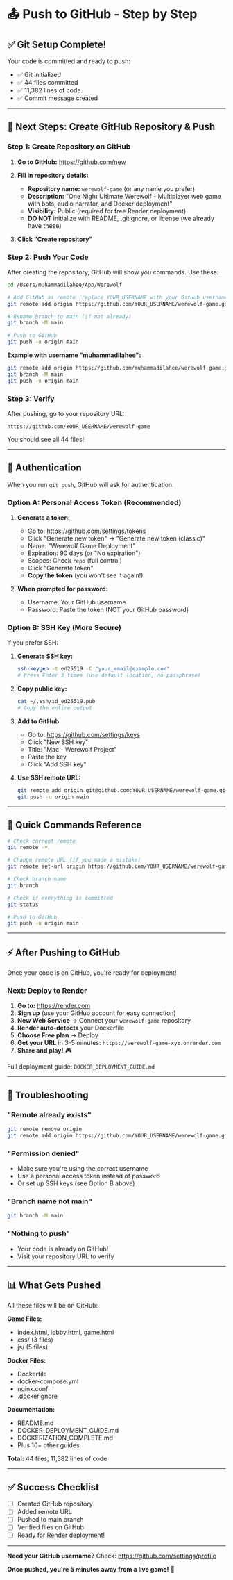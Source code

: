 # 📤 Push to GitHub - Step by Step

## ✅ Git Setup Complete!

Your code is committed and ready to push:
- ✅ Git initialized
- ✅ 44 files committed
- ✅ 11,382 lines of code
- ✅ Commit message created

---

## 🚀 Next Steps: Create GitHub Repository & Push

### Step 1: Create Repository on GitHub

1. **Go to GitHub:** https://github.com/new

2. **Fill in repository details:**
   - **Repository name:** `werewolf-game` (or any name you prefer)
   - **Description:** "One Night Ultimate Werewolf - Multiplayer web game with bots, audio narrator, and Docker deployment"
   - **Visibility:** Public (required for free Render deployment)
   - **DO NOT** initialize with README, .gitignore, or license (we already have these)

3. **Click "Create repository"**

### Step 2: Push Your Code

After creating the repository, GitHub will show you commands. Use these:

```bash
cd /Users/muhammadilahee/App/Werewolf

# Add GitHub as remote (replace YOUR_USERNAME with your GitHub username)
git remote add origin https://github.com/YOUR_USERNAME/werewolf-game.git

# Rename branch to main (if not already)
git branch -M main

# Push to GitHub
git push -u origin main
```

**Example with username "muhammadilahee":**
```bash
git remote add origin https://github.com/muhammadilahee/werewolf-game.git
git branch -M main
git push -u origin main
```

### Step 3: Verify

After pushing, go to your repository URL:
```
https://github.com/YOUR_USERNAME/werewolf-game
```

You should see all 44 files!

---

## 🔐 Authentication

When you run `git push`, GitHub will ask for authentication:

### Option A: Personal Access Token (Recommended)

1. **Generate a token:**
   - Go to: https://github.com/settings/tokens
   - Click "Generate new token" → "Generate new token (classic)"
   - Name: "Werewolf Game Deployment"
   - Expiration: 90 days (or "No expiration")
   - Scopes: Check `repo` (full control)
   - Click "Generate token"
   - **Copy the token** (you won't see it again!)

2. **When prompted for password:**
   - Username: Your GitHub username
   - Password: Paste the token (NOT your GitHub password)

### Option B: SSH Key (More Secure)

If you prefer SSH:

1. **Generate SSH key:**
   ```bash
   ssh-keygen -t ed25519 -C "your_email@example.com"
   # Press Enter 3 times (use default location, no passphrase)
   ```

2. **Copy public key:**
   ```bash
   cat ~/.ssh/id_ed25519.pub
   # Copy the entire output
   ```

3. **Add to GitHub:**
   - Go to: https://github.com/settings/keys
   - Click "New SSH key"
   - Title: "Mac - Werewolf Project"
   - Paste the key
   - Click "Add SSH key"

4. **Use SSH remote URL:**
   ```bash
   git remote add origin git@github.com:YOUR_USERNAME/werewolf-game.git
   git push -u origin main
   ```

---

## 🎯 Quick Commands Reference

```bash
# Check current remote
git remote -v

# Change remote URL (if you made a mistake)
git remote set-url origin https://github.com/YOUR_USERNAME/werewolf-game.git

# Check branch name
git branch

# Check if everything is committed
git status

# Push to GitHub
git push -u origin main
```

---

## ⚡ After Pushing to GitHub

Once your code is on GitHub, you're ready for deployment!

### Next: Deploy to Render

1. **Go to:** https://render.com
2. **Sign up** (use your GitHub account for easy connection)
3. **New Web Service** → Connect your `werewolf-game` repository
4. **Render auto-detects** your Dockerfile
5. **Choose Free plan** → Deploy
6. **Get your URL** in 3-5 minutes: `https://werewolf-game-xyz.onrender.com`
7. **Share and play!** 🎮

Full deployment guide: `DOCKER_DEPLOYMENT_GUIDE.md`

---

## 🐛 Troubleshooting

### "Remote already exists"
```bash
git remote remove origin
git remote add origin https://github.com/YOUR_USERNAME/werewolf-game.git
```

### "Permission denied"
- Make sure you're using the correct username
- Use a personal access token instead of password
- Or set up SSH keys (see Option B above)

### "Branch name not main"
```bash
git branch -M main
```

### "Nothing to push"
- Your code is already on GitHub!
- Visit your repository URL to verify

---

## 📊 What Gets Pushed

All these files will be on GitHub:

**Game Files:**
- index.html, lobby.html, game.html
- css/ (3 files)
- js/ (5 files)

**Docker Files:**
- Dockerfile
- docker-compose.yml
- nginx.conf
- .dockerignore

**Documentation:**
- README.md
- DOCKER_DEPLOYMENT_GUIDE.md
- DOCKERIZATION_COMPLETE.md
- Plus 10+ other guides

**Total:** 44 files, 11,382 lines of code

---

## ✅ Success Checklist

- [ ] Created GitHub repository
- [ ] Added remote URL
- [ ] Pushed to main branch
- [ ] Verified files on GitHub
- [ ] Ready for Render deployment!

---

**Need your GitHub username?** Check: https://github.com/settings/profile

**Once pushed, you're 5 minutes away from a live game!** 🚀
